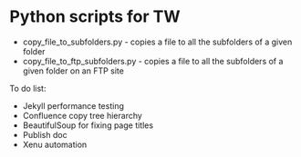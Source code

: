 # Python scripts for TW
* copy_file_to_subfolders.py - copies a file to all the subfolders of a given folder
* copy_file_to_ftp_subfolders.py - copies a file to all the subfolders of a given folder on an FTP site

To do list:
* Jekyll performance testing
* Confluence copy tree hierarchy
* BeautifulSoup for fixing page titles
* Publish doc
* Xenu automation
